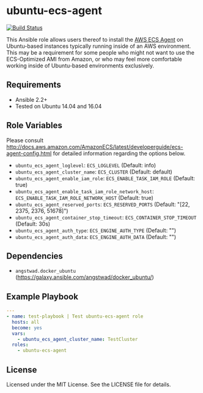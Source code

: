 # ubuntu-ecs-agent

[![Build Status](https://travis-ci.org/johanmeiring/ansible-ubuntu-ecs-agent.svg?branch=master)](https://travis-ci.org/johanmeiring/ansible-ubuntu-ecs-agent)

This Ansible role allows users thereof to install the [AWS ECS Agent](https://github.com/aws/amazon-ecs-agent) on Ubuntu-based instances typically running inside of an AWS environment.  This may be a requirement for some people who might not want to use the ECS-Optimized AMI from Amazon, or who may feel more comfortable working inside of Ubuntu-based environments exclusively.

## Requirements

* Ansible 2.2+
* Tested on Ubuntu 14.04 and 16.04

## Role Variables

Please consult http://docs.aws.amazon.com/AmazonECS/latest/developerguide/ecs-agent-config.html for detailed information regarding the options below.

* `ubuntu_ecs_agent_loglevel`: `ECS_LOGLEVEL` (Default: info)
* `ubuntu_ecs_agent_cluster_name`: `ECS_CLUSTER` (Default: default)
* `ubuntu_ecs_agent_enable_iam_role`: `ECS_ENABLE_TASK_IAM_ROLE` (Default: true)
* `ubuntu_ecs_agent_enable_task_iam_role_network_host`: `ECS_ENABLE_TASK_IAM_ROLE_NETWORK_HOST` (Default: true)
* `ubuntu_ecs_agent_reserved_ports`: `ECS_RESERVED_PORTS` (Default: "[22, 2375, 2376, 51678]")
* `ubuntu_ecs_agent_container_stop_timeout`: `ECS_CONTAINER_STOP_TIMEOUT` (Default: 30s)
* `ubuntu_ecs_agent_auth_type`: `ECS_ENGINE_AUTH_TYPE` (Default: "")
* `ubuntu_ecs_agent_auth_data`: `ECS_ENGINE_AUTH_DATA` (Default: "")

## Dependencies

* `angstwad.docker_ubuntu` (https://galaxy.ansible.com/angstwad/docker_ubuntu/)

## Example Playbook

```yaml
---
- name: test-playbook | Test ubuntu-ecs-agent role
  hosts: all
  become: yes
  vars:
    - ubuntu_ecs_agent_cluster_name: TestCluster
  roles:
    - ubuntu-ecs-agent
```

## License

Licensed under the MIT License. See the LICENSE file for details.

